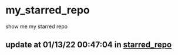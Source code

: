 # my_starred_repo
show me my starred repo

update at 01/13/22 00:47:04 in [starred_repo](./index.html)
---

